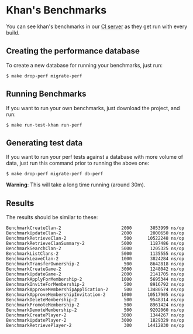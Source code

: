 Khan's Benchmarks
=================

You can see khan's benchmarks in our [CI server](https://travis-ci.org/topfreegames/khan/) as they get run with every build.

## Creating the performance database

To create a new database for running your benchmarks, just run:

```
$ make drop-perf migrate-perf
```

## Running Benchmarks

If you want to run your own benchmarks, just download the project, and run:

```
$ make run-test-khan run-perf
```

## Generating test data

If you want to run your perf tests against a database with more volume of data, just run this command prior to running the above one:

```
$ make drop-perf migrate-perf db-perf
```

**Warning**: This will take a long time running (around 30m).

## Results

The results should be similar to these:

```
BenchmarkCreateClan-2                  	    2000	   3053999 ns/op
BenchmarkUpdateClan-2                  	    2000	   2000650 ns/op
BenchmarkRetrieveClan-2                	     500	  10522248 ns/op
BenchmarkRetrieveClanSummary-2         	    5000	   1187486 ns/op
BenchmarkSearchClan-2                  	    5000	   1205325 ns/op
BenchmarkListClans-2                   	    5000	   1135555 ns/op
BenchmarkLeaveClan-2                   	    1000	   3824284 ns/op
BenchmarkTransferOwnership-2           	     500	   8642818 ns/op
BenchmarkCreateGame-2                  	    3000	   1248042 ns/op
BenchmarkUpdateGame-2                  	    2000	   2141705 ns/op
BenchmarkApplyForMembership-2          	    1000	   5695344 ns/op
BenchmarkInviteForMembership-2         	     500	   8916792 ns/op
BenchmarkApproveMembershipApplication-2	     500	  13480574 ns/op
BenchmarkApproveMembershipInvitation-2 	    1000	  10517905 ns/op
BenchmarkDeleteMembership-2            	     500	   9548314 ns/op
BenchmarkPromoteMembership-2           	     500	   8961424 ns/op
BenchmarkDemoteMembership-2            	     500	   9202060 ns/op
BenchmarkCreatePlayer-2                	    3000	   1344267 ns/op
BenchmarkUpdatePlayer-2                	    3000	   1829329 ns/op
BenchmarkRetrievePlayer-2              	     300	  14412830 ns/op
```
